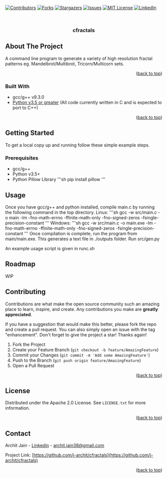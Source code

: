 <div id="top"></div>
<!--
*** Thanks for checking out the Best-README-Template. If you have a suggestion
*** that would make this better, please fork the repo and create a pull request
*** or simply open an issue with the tag "enhancement".
*** Don't forget to give the project a star!
*** Thanks again! Now go create something AMAZING! :D
-->

<!-- PROJECT SHIELDS -->
<!--
*** I'm using markdown "reference style" links for readability.
*** Reference links are enclosed in brackets [ ] instead of parentheses ( ).
*** See the bottom of this document for the declaration of the reference variables
*** for contributors-url, forks-url, etc. This is an optional, concise syntax you may use.
*** https://www.markdownguide.org/basic-syntax/#reference-style-links
-->
[![Contributors][contributors-shield]][contributors-url]
[![Forks][forks-shield]][forks-url]
[![Stargazers][stars-shield]][stars-url]
[![Issues][issues-shield]][issues-url]
[![MIT License][license-shield]][license-url]
[![LinkedIn][linkedin-shield]][linkedin-url]



<!-- PROJECT LOGO -->
<br />
<div align="center">
  <a href="https://github.com/j-archit/cfractals/">
    <!-- <img src="images/logo.png" alt="Logo" width="80" height="80"> -->
  </a>

<h3 align="center">cfractals</h3>

  <p align="center">
    <!--
    <br />
    <a href="https://github.com/j-archit/cfractals"><strong>Explore the docs »</strong></a>
    <br />
    <br />
    <a href="https://github.com/j-archit/cfractals">View Demo</a>
    ·
    <a href="https://github.com/j-archit/cfractals/issues">Report Bug</a>
    ·
    <a href="https://github.com/j-archit/cfractals/issues">Request Feature</a>
    -->
  </p>
</div>

<!-- TABLE OF CONTENTS -->
<!--
<details>
  <summary>Table of Contents</summary>
  <ol>
    <li>
      <a href="#about-the-project">About The Project</a>
      <ul>
        <li><a href="#built-with">Built With</a></li>
      </ul>
    </li>
    <li>
      <a href="#getting-started">Getting Started</a>
      <ul>
        <li><a href="#prerequisites">Prerequisites</a></li>
        <li><a href="#installation">Installation</a></li>
      </ul>
    </li>
    <li><a href="#usage">Usage</a></li>
    <li><a href="#roadmap">Roadmap</a></li>
    <li><a href="#contributing">Contributing</a></li>
    <li><a href="#license">License</a></li>
    <li><a href="#contact">Contact</a></li>
    <li><a href="#acknowledgments">Acknowledgments</a></li>
  </ol>
</details>
-->



<!-- ABOUT THE PROJECT -->
## About The Project
A command line program to generate a variety of high resolution fractal patterns eg. Mandelbrot/Multibrot, Tricorn/Multicorn sets.
<!--
[![Product Name Screen Shot][product-screenshot]](https://example.com)

Here's a blank template to get started: To avoid retyping too much info. Do a search and replace with your text editor for the following: `github_username`, `cfractals`, `twitter_handle`, `linkedin_username`, `email`, `email_client`, `project_title`, `project_description`
-->
<p align="right">(<a href="#top">back to top</a>)</p>



### Built With

* gcc/g++ v9.3.0
* [Python v3.5 or greater](https://www.python.org/)
(All code currently written in C and is expected to port to C++)
<!--
* [Next.js](https://nextjs.org/)
* [React.js](https://reactjs.org/)
* [Vue.js](https://vuejs.org/)
* [Angular](https://angular.io/)
* [Svelte](https://svelte.dev/)
* [Laravel](https://laravel.com)
* [Bootstrap](https://getbootstrap.com)
* [JQuery](https://jquery.com)
-->
<p align="right">(<a href="#top">back to top</a>)</p>


<!-- GETTING STARTED -->
## Getting Started

To get a local copy up and running follow these simple example steps.

### Prerequisites

<!--This is an example of how to list things you need to use the software and how to install them.-->
* gcc/g++
  <!--
  ```sh
  npm install npm@latest -g
  ```
  -->
* Python v3.5+
* Python Pillow Library
  '''sh
    pip install pillow
  '''
<!--
### Installation

1. Get a free API Key at [https://example.com](https://example.com)
2. Clone the repo
   ```sh
   git clone https://github.com/j-archit/cfractals.git
   ```
3. Install NPM packages
   ```sh
   npm install
   ```
4. Enter your API in `config.js`
   ```js
   const API_KEY = 'ENTER YOUR API';
   ```

<p align="right">(<a href="#top">back to top</a>)</p>
-->


<!-- USAGE EXAMPLES -->
## Usage
Once you have gcc/g++ and python installed, compile main.c by running the following command in the top directory.
Linux:
'''sh
gcc -w src/main.c -o main -lm -fno-math-errno -ffinite-math-only -fno-signed-zeros -fsingle-precision-constant
'''
Windows:
'''sh
gcc -w src/main.c -o main.exe -lm -fno-math-errno -ffinite-math-only -fno-signed-zeros -fsingle-precision-constant
'''
Once compilation is complete, run the program from main/main.exe.
This generates a text file in ./outputs folder. 
Run src/gen.py

An example usage script is given in runc.sh
<!--
Use this space to show useful examples of how a project can be used. Additional screenshots, code examples and demos work well in this space. You may also link to more resources.

_For more examples, please refer to the [Documentation](https://example.com)_

<p align="right">(<a href="#top">back to top</a>)</p>
-->

<!-- ROADMAP -->
## Roadmap
<!--
- [] Feature 1
- [] Feature 2
- [] Feature 3
    - [] Nested Feature

See the [open issues](https://github.com/j-archit/cfractals/issues) for a full list of proposed features (and known issues).

<p align="right">(<a href="#top">back to top</a>)</p>
-->
WIP


<!-- CONTRIBUTING -->
## Contributing

Contributions are what make the open source community such an amazing place to learn, inspire, and create. Any contributions you make are **greatly appreciated**.

If you have a suggestion that would make this better, please fork the repo and create a pull request. You can also simply open an issue with the tag "enhancement".
Don't forget to give the project a star! Thanks again!

1. Fork the Project
2. Create your Feature Branch (`git checkout -b feature/AmazingFeature`)
3. Commit your Changes (`git commit -m 'Add some AmazingFeature'`)
4. Push to the Branch (`git push origin feature/AmazingFeature`)
5. Open a Pull Request

<p align="right">(<a href="#top">back to top</a>)</p>



<!-- LICENSE -->
## License

Distributed under the Apache 2.0 License. See `LICENSE.txt` for more information.

<p align="right">(<a href="#top">back to top</a>)</p>



<!-- CONTACT -->
## Contact

Archit Jain - [Linkedin](https://linkedin.com/in/j-archit/) - archit.jain38@gmail.com

Project Link: [https://github.com/j-archit/cfractals](https://github.com/j-archit/cfractals)

<p align="right">(<a href="#top">back to top</a>)</p>



<!-- ACKNOWLEDGMENTS -->
<!--
## Acknowledgments

* []()
* []()
* []()

<p align="right">(<a href="#top">back to top</a>)</p>
-->


<!-- MARKDOWN LINKS & IMAGES -->
<!-- https://www.markdownguide.org/basic-syntax/#reference-style-links -->
[contributors-shield]: https://img.shields.io/github/contributors/j-archit/cfractals.svg?style=for-the-badge
[contributors-url]: https://github.com/j-archit/cfractals/graphs/contributors
[forks-shield]: https://img.shields.io/github/forks/j-archit/cfractals.svg?style=for-the-badge
[forks-url]: https://github.com/j-archit/cfractals/network/members
[stars-shield]: https://img.shields.io/github/stars/j-archit/cfractals.svg?style=for-the-badge
[stars-url]: https://github.com/j-archit/cfractals/stargazers
[issues-shield]: https://img.shields.io/github/issues/j-archit/cfractals.svg?style=for-the-badge
[issues-url]: https://github.com/j-archit/cfractals/issues
[license-shield]: https://img.shields.io/github/license/j-archit/cfractals.svg?style=for-the-badge
[license-url]: https://github.com/j-archit/cfractals/blob/master/LICENSE.txt
[linkedin-shield]: https://img.shields.io/badge/-LinkedIn-black.svg?style=for-the-badge&logo=linkedin&colorB=555
[linkedin-url]: https://linkedin.com/in/j-archit
[product-screenshot]: images/screenshot.png
